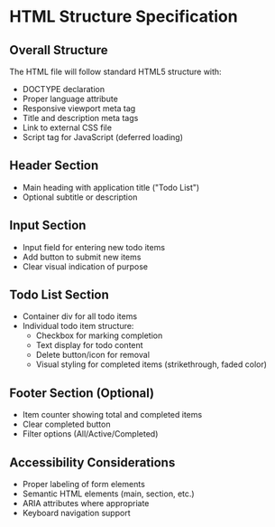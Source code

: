 # HTML Structure Specification

## Overall Structure
The HTML file will follow standard HTML5 structure with:
- DOCTYPE declaration
- Proper language attribute
- Responsive viewport meta tag
- Title and description meta tags
- Link to external CSS file
- Script tag for JavaScript (deferred loading)

## Header Section
- Main heading with application title ("Todo List")
- Optional subtitle or description

## Input Section
- Input field for entering new todo items
- Add button to submit new items
- Clear visual indication of purpose

## Todo List Section
- Container div for all todo items
- Individual todo item structure:
  * Checkbox for marking completion
  * Text display for todo content
  * Delete button/icon for removal
  * Visual styling for completed items (strikethrough, faded color)

## Footer Section (Optional)
- Item counter showing total and completed items
- Clear completed button
- Filter options (All/Active/Completed)

## Accessibility Considerations
- Proper labeling of form elements
- Semantic HTML elements (main, section, etc.)
- ARIA attributes where appropriate
- Keyboard navigation support